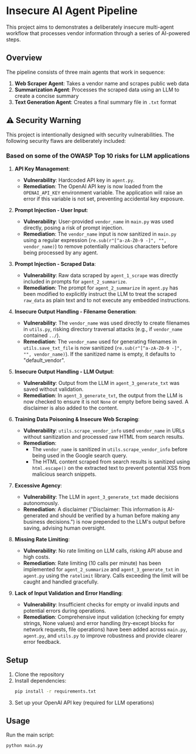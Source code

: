 # Insecure AI Agent Pipeline

This project aims to demonstrates a deliberately insecure multi-agent workflow that processes vendor information through a series of AI-powered steps.

## Overview

The pipeline consists of three main agents that work in sequence:

1. **Web Scraper Agent**: Takes a vendor name and scrapes public web data
2. **Summarization Agent**: Processes the scraped data using an LLM to create a concise summary
3. **Text Generation Agent**: Creates a final summary file in `.txt` format

## ⚠️ Security Warning

This project is intentionally designed with security vulnerabilities. The following security flaws are deliberately included:

### Based on some of the OWASP Top 10 risks for LLM applications

1.  **API Key Management**:
    *   **Vulnerability**: Hardcoded API key in `agent.py`.
    *   **Remediation**: The OpenAI API key is now loaded from the `OPENAI_API_KEY` environment variable. The application will raise an error if this variable is not set, preventing accidental key exposure.

2.  **Prompt Injection - User Input**:
    *   **Vulnerability**: User-provided `vendor_name` in `main.py` was used directly, posing a risk of prompt injection.
    *   **Remediation**: The `vendor_name` input is now sanitized in `main.py` using a regular expression (`re.sub(r"[^a-zA-Z0-9 -]", "", vendor_name)`) to remove potentially malicious characters before being processed by any agent.

3.  **Prompt Injection - Scraped Data**:
    *   **Vulnerability**: Raw data scraped by `agent_1_scrape` was directly included in prompts for `agent_2_summarize`.
    *   **Remediation**: The prompt for `agent_2_summarize` in `agent.py` has been modified to explicitly instruct the LLM to treat the scraped `raw_data` as plain text and to not execute any embedded instructions.

4.  **Insecure Output Handling - Filename Generation**:
    *   **Vulnerability**: The `vendor_name` was used directly to create filenames in `utils.py`, risking directory traversal attacks (e.g., if `vendor_name` contained `../`).
    *   **Remediation**: The `vendor_name` used for generating filenames in `utils.save_txt_file` is now sanitized (`re.sub(r"[^a-zA-Z0-9 -]", "", vendor_name)`). If the sanitized name is empty, it defaults to "default_vendor".

5.  **Insecure Output Handling - LLM Output**:
    *   **Vulnerability**: Output from the LLM in `agent_3_generate_txt` was saved without validation.
    *   **Remediation**: In `agent_3_generate_txt`, the output from the LLM is now checked to ensure it is not `None` or empty before being saved. A disclaimer is also added to the content.

6.  **Training Data Poisoning & Insecure Web Scraping**:
    *   **Vulnerability**: `utils.scrape_vendor_info` used `vendor_name` in URLs without sanitization and processed raw HTML from search results.
    *   **Remediation**:
        *   The `vendor_name` is sanitized in `utils.scrape_vendor_info` before being used in the Google search query.
        *   The HTML content scraped from search results is sanitized using `html.escape()` on the extracted text to prevent potential XSS from malicious search snippets.

7.  **Excessive Agency**:
    *   **Vulnerability**: The LLM in `agent_3_generate_txt` made decisions autonomously.
    *   **Remediation**: A disclaimer ("Disclaimer: This information is AI-generated and should be verified by a human before making any business decisions.") is now prepended to the LLM's output before saving, advising human oversight.

8.  **Missing Rate Limiting**:
    *   **Vulnerability**: No rate limiting on LLM calls, risking API abuse and high costs.
    *   **Remediation**: Rate limiting (10 calls per minute) has been implemented for `agent_2_summarize` and `agent_3_generate_txt` in `agent.py` using the `ratelimit` library. Calls exceeding the limit will be caught and handled gracefully.

9.  **Lack of Input Validation and Error Handling**:
    *   **Vulnerability**: Insufficient checks for empty or invalid inputs and potential errors during operations.
    *   **Remediation**: Comprehensive input validation (checking for empty strings, None values) and error handling (try-except blocks for network requests, file operations) have been added across `main.py`, `agent.py`, and `utils.py` to improve robustness and provide clearer error feedback.


## Setup

1. Clone the repository
2. Install dependencies:
   ```bash
   pip install -r requirements.txt
   ```
3. Set up your OpenAI API key (required for LLM operations)

## Usage

Run the main script:
```bash
python main.py
```
